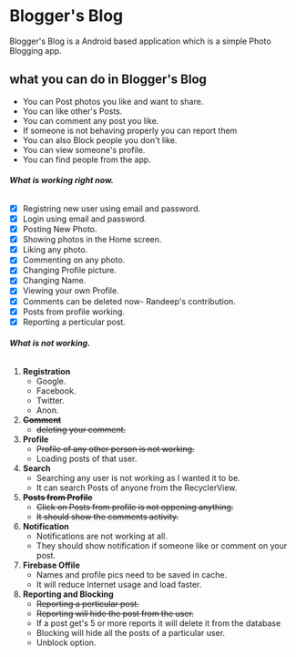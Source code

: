 # Blogger's Blog
Blogger's Blog is a Android based application which is a simple Photo Blogging app.

## what you can do in Blogger's Blog
- You can Post photos you like and want to share.
- You can like other's Posts.
- You can comment any post you like.
- If someone is not behaving properly you can report them
- You can also Block people you don't like.
- You can view someone's profile.
- You can find people from the app.

###### **What is working right now.**
- [x] Registring new user using email and password.
- [x] Login using email and password.
- [x] Posting New Photo.
- [x] Showing photos in the Home screen.
- [x] Liking any photo.
- [x] Commenting on any photo.
- [x] Changing Profile picture.
- [x] Changing Name.
- [x] Viewing your own Profile.
- [x] Comments can be deleted now- Randeep's contribution.
- [x] Posts from profile working.
- [x] Reporting a perticular post.

###### **What is not working.**
1. **Registration**
     - Google.
     - Facebook.
     - Twitter.
     - Anon.
2. ~~**Comment**~~
     - ~~deleting your comment.~~
3. **Profile**
     - ~~Profile of any other person is not working.~~
     - Loading posts of that user.
4. **Search**
     - Searching any user is not working as I wanted it to be.
     - It can search Posts of anyone from the RecyclerView.
5. ~~**Posts from Profile**~~
     - ~~Click on Posts from profile is not oppening anything.~~
     - ~~It should show the comments activity.~~
6. **Notification**
     - Notifications are not working at all.
     - They should show notification if someone like or comment on your post.
7. **Firebase Offile**
     - Names and profile pics need to be saved in cache.
     - It will reduce Internet usage and load faster.
8. **Reporting and Blocking**
     - ~~Reporting a perticular post.~~
     - ~~Reporting will hide the post from the user.~~
     - If a post get's 5 or more reports it will delete it from the database
     - Blocking will hide all the posts of a particular user.
     - Unblock option.
